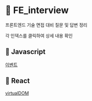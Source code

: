 # 💬 FE_interview

프론트엔드 기술 면접 대비 질문 및 답변 정리

각 인덱스를 클릭하여 상세 내용 확인

## 🚩 Javascript

[이벤트](./javascript/event.md)

## 🚀 React

[virtualDOM](./react/virtualDOM.md)
